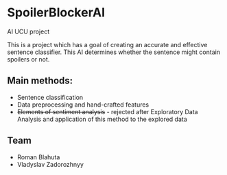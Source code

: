 # SpoilerBlockerAI
AI UCU project

This is a project which has a goal of creating an accurate and effective sentence classifier. This AI determines whether the sentence might contain spoilers or not.

## Main methods:
* Sentence classification
* Data preprocessing and hand-crafted features
* ~~Elements of sentiment analysis~~ - rejected after Exploratory Data Analysis and application of this method to the explored data

## Team
* Roman Blahuta
* Vladyslav Zadorozhnyy
